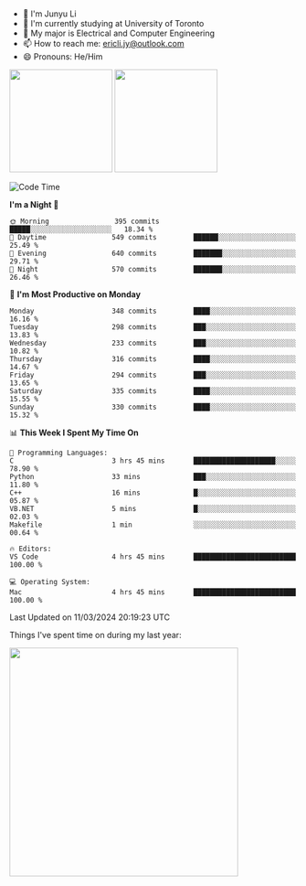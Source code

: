 ### 
- 👨 I'm Junyu Li
- 📖 I'm currently studying at University of Toronto
- 🌱 My major is Electrical and Computer Engineering
- 📫 How to reach me: ericli.jy@outlook.com
- 😄 Pronouns: He/Him

<p align="left">  
  <img height="180em" src="https://github-readme-stats-sigma-five-48.vercel.app/api?username=ericjyli&theme=tokyonight&show_icons=true&count_private=true&include_orgs=true" />
  <img height="180em" src="https://github-readme-stats-sigma-five-48.vercel.app/api/top-langs/?username=ericjyli&theme=tokyonight&count_private=true&include_orgs=true&include_orgs=true&layout=compact" />
</p>

<!--START_SECTION:waka-->
![Code Time](http://img.shields.io/badge/Code%20Time-437%20hrs%2051%20mins-blue)

**I'm a Night 🦉** 

```text
🌞 Morning                395 commits         █████░░░░░░░░░░░░░░░░░░░░   18.34 % 
🌆 Daytime                549 commits         ██████░░░░░░░░░░░░░░░░░░░   25.49 % 
🌃 Evening                640 commits         ███████░░░░░░░░░░░░░░░░░░   29.71 % 
🌙 Night                  570 commits         ███████░░░░░░░░░░░░░░░░░░   26.46 % 
```
📅 **I'm Most Productive on Monday** 

```text
Monday                   348 commits         ████░░░░░░░░░░░░░░░░░░░░░   16.16 % 
Tuesday                  298 commits         ███░░░░░░░░░░░░░░░░░░░░░░   13.83 % 
Wednesday                233 commits         ███░░░░░░░░░░░░░░░░░░░░░░   10.82 % 
Thursday                 316 commits         ████░░░░░░░░░░░░░░░░░░░░░   14.67 % 
Friday                   294 commits         ███░░░░░░░░░░░░░░░░░░░░░░   13.65 % 
Saturday                 335 commits         ████░░░░░░░░░░░░░░░░░░░░░   15.55 % 
Sunday                   330 commits         ████░░░░░░░░░░░░░░░░░░░░░   15.32 % 
```


📊 **This Week I Spent My Time On** 

```text
💬 Programming Languages: 
C                        3 hrs 45 mins       ████████████████████░░░░░   78.90 % 
Python                   33 mins             ███░░░░░░░░░░░░░░░░░░░░░░   11.80 % 
C++                      16 mins             █░░░░░░░░░░░░░░░░░░░░░░░░   05.87 % 
VB.NET                   5 mins              █░░░░░░░░░░░░░░░░░░░░░░░░   02.03 % 
Makefile                 1 min               ░░░░░░░░░░░░░░░░░░░░░░░░░   00.64 % 

🔥 Editors: 
VS Code                  4 hrs 45 mins       █████████████████████████   100.00 % 

💻 Operating System: 
Mac                      4 hrs 45 mins       █████████████████████████   100.00 % 
```


 Last Updated on 11/03/2024 20:19:23 UTC
<!--END_SECTION:waka-->

<p> Things I've spent time on during my last year: </p>
<img height="400em" src="https://github-readme-stats-git-master-ericjyli.vercel.app/api/wakatime?username=ericjyli&layout=compact&theme=tokyonight" />

<!--
Here are some ideas to get you started:

- 🔭 I’m currently working on ...
- 🌱 I’m currently learning ...
- 👯 I’m looking to collaborate on ...
- 🤔 I’m looking for help with ...
- 💬 Ask me about ...
- 📫 How to reach me: ...
- 😄 Pronouns: ...
- ⚡ Fun fact: ...
-->
